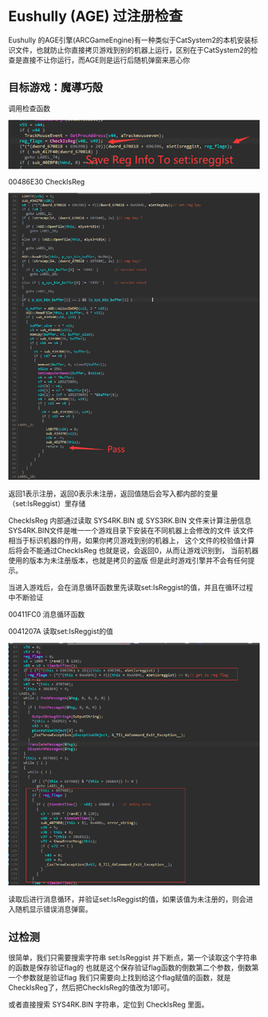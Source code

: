 # Eushully (AGE) 过注册检查

Eushully 的AGE引擎(ARCGameEngine)有一种类似于CatSystem2的本机安装标识文件，也就防止你直接拷贝游戏到别的机器上运行，区别在于CatSystem2的检查是直接不让你运行，而AGE则是运行后随机弹窗来恶心你

## 目标游戏：魔導巧殻
 调用检查函数

![1](https://github.com/Dir-A/Dir-A_Essays_MD/blob/main/image/%5BAGE%E5%BC%95%E6%93%8E%5DEushully%20%E8%BF%87%E6%B3%A8%E5%86%8C%E6%A3%80%E6%9F%A5/1.png)

 00486E30 CheckIsReg 

![2](https://github.com/Dir-A/Dir-A_Essays_MD/blob/main/image/%5BAGE%E5%BC%95%E6%93%8E%5DEushully%20%E8%BF%87%E6%B3%A8%E5%86%8C%E6%A3%80%E6%9F%A5/2.png)

返回1表示注册，返回0表示未注册，返回值随后会写入都内部的变量（set:IsReggist）里存储

CheckIsReg 内部通过读取 SYS4RK.BIN 或 SYS3RK.BIN 文件来计算注册信息
SYS4RK.BIN文件是唯一一个游戏目录下安装在不同机器上会修改的文件
该文件相当于标识机器的作用，如果你拷贝游戏到别的机器上，
这个文件的校验值计算后将会不能通过CheckIsReg
也就是说，会返回0，从而让游戏识别到，
当前机器使用的版本为未注册版本，也就是拷贝的盗版
但是此时游戏引擎并不会有任何提示。

当进入游戏后，会在消息循环函数里先读取set:IsReggist的值，并且在循环过程中不断验证

00411FC0 消息循环函数

0041207A 读取set:IsReggist的值

![3](https://github.com/Dir-A/Dir-A_Essays_MD/blob/main/image/%5BAGE%E5%BC%95%E6%93%8E%5DEushully%20%E8%BF%87%E6%B3%A8%E5%86%8C%E6%A3%80%E6%9F%A5/3.png)

读取后进行消息循环，并验证set:IsReggist的值，如果该值为未注册的，则会进入随机显示错误消息弹窗。

## 过检测

很简单，我们只需要搜索字符串 set:IsReggist 并下断点，第一个读取这个字符串的函数是保存验证flag的
也就是这个保存验证flag函数的倒数第二个参数，倒数第一个参数就是验证flag
我们只需要向上找到给这个flag赋值的函数，就是CheckIsReg了，然后把CheckIsReg的值改为1即可。

或者直接搜索 SYS4RK.BIN 字符串，定位到 CheckIsReg 里面。
